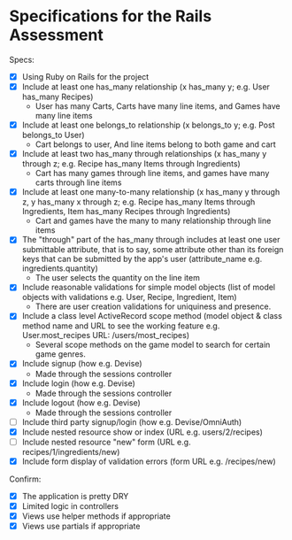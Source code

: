 # Specifications for the Rails Assessment

Specs:
- [x] Using Ruby on Rails for the project
- [x] Include at least one has_many relationship (x has_many y; e.g. User has_many Recipes)
    - User has many Carts, Carts have many line items, and Games have many line items
- [x] Include at least one belongs_to relationship (x belongs_to y; e.g. Post belongs_to User)
    - Cart belongs to user, And line items belong to both game and cart
- [x] Include at least two has_many through relationships (x has_many y through z; e.g. Recipe has_many Items through Ingredients)
    - Cart has many games through line items, and games have many carts through line items
- [x] Include at least one many-to-many relationship (x has_many y through z, y has_many x through z; e.g. Recipe has_many Items through Ingredients, Item has_many Recipes through Ingredients)
    - Cart and games have the many to many relationship through line items
- [x] The "through" part of the has_many through includes at least one user submittable attribute, that is to say, some attribute other than its foreign keys that can be submitted by the app's user (attribute_name e.g. ingredients.quantity)
    - The user selects the quantity on the line item
- [x] Include reasonable validations for simple model objects (list of model objects with validations e.g. User, Recipe, Ingredient, Item)
    - There are user creation validations for uniquiness and presence.
- [x] Include a class level ActiveRecord scope method (model object & class method name and URL to see the working feature e.g. User.most_recipes URL: /users/most_recipes)
    - Several scope methods on the game model to search for certain game genres.
- [x] Include signup (how e.g. Devise)
    - Made through the sessions controller
- [x] Include login (how e.g. Devise)
    - Made through the sessions controller
- [x] Include logout (how e.g. Devise)
    - Made through the sessions controller
- [ ] Include third party signup/login (how e.g. Devise/OmniAuth)
- [x] Include nested resource show or index (URL e.g. users/2/recipes)
- [ ] Include nested resource "new" form (URL e.g. recipes/1/ingredients/new)
- [x] Include form display of validation errors (form URL e.g. /recipes/new)

Confirm:
- [x] The application is pretty DRY
- [x] Limited logic in controllers
- [x] Views use helper methods if appropriate
- [x] Views use partials if appropriate
